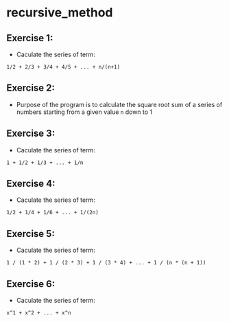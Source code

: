 # recursive_method


## Exercise 1:

- Caculate the series of term:
```
1/2 + 2/3 + 3/4 + 4/5 + ... + n/(n+1)
```
## Exercise 2: 

- Purpose of the program is to calculate the square root sum of a series of numbers starting from a given value `n` down to 1

## Exercise 3:
- Caculate the series of term:
```
1 + 1/2 + 1/3 + ... + 1/n
```

## Exercise 4:

- Caculate the series of term:
```
1/2 + 1/4 + 1/6 + ... + 1/(2n)
```
## Exercise 5:
- Caculate the series of term:

```
1 / (1 * 2) + 1 / (2 * 3) + 1 / (3 * 4) + ... + 1 / (n * (n + 1))
```

## Exercise 6:

- Caculate the series of term:
```
x^1 + x^2 + ... + x^n
```

